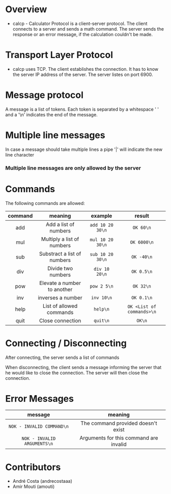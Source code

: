 # Overview

- calcp - Calculator Protocol is a client-server protocol. The client connects to a server and sends a math command.
  The server sends the response or an error message, if the calculation couldn't be made.

# Transport Layer Protocol

- calcp uses TCP. The client establishes the connection. It has to know the server IP address of the server. The server listes on port 6900.

# Message protocol

A message is a list of tokens. Each token is separated by a whitespace ' ' and a '\n' indicates the end of the message.

# Multiple line messages

In case a message should take multiple lines a pipe '|' will indicate the new line character

### Multiple line messages are only allowed by the server

# Commands

The following commands are allowed:

| command |           meaning           |     example      |          result           |
| :-----: | :-------------------------: | :--------------: | :-----------------------: |
|   add   |    Add a list of numbers    | `add 10 20 30\n` |         `OK 60\n`         |
|   mul   | Multiply a list of numbers  | `mul 10 20 30\n` |        `OK 6000\n`        |
|   sub   | Substract a list of numbers | `sub 10 20 30\n` |        `OK -40\n`         |
|   div   |     Divide two numbers      |  `div 10 20\n`   |        `OK 0.5\n`         |
|   pow   | Elevate a number to another |   `pow 2 5\n`    |         `OK 32\n`         |
|   inv   |      inverses a number      |    `inv 10\n`    |        `OK 0.1\n`         |
|  help   |  List of allowed commands   |     `help\n`     | `OK <List of commands>\n` |
|  quit   |      Close connection       |     `quit\n`     |          `OK\n`           |

# Connecting / Disconnecting

After connecting, the server sends a list of commands

When disconnecting, the client sends a message informing the server that he would like to close the connection. The server will then close the connection.

# Error Messages

|           message           |                meaning                 |
| :-------------------------: | :------------------------------------: |
|  `NOK - INVALID COMMAND\n`  |   The command provided doesn't exist   |
| `NOK - INVALID ARGUMENTS\n` | Arguments for this command are invalid |


# Contributors

* André Costa (andrecostaaa)
* Amir Mouti (amouti)